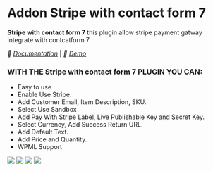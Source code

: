 <h1> Addon Stripe with contact form 7 </h1>


<strong>Stripe with contact form 7</strong>  this plugin allow stripe payment gatway integrate with contcatform 7


*🌟 [Documentation](https://www.plugin999.com/docs/stripe-with-contact-form-7/)* | *🌟 [Demo](https://plugin999.com/demo/paypal-stripe/stripe-with-contact-form-7/)*


<h3> WITH THE Stripe with contact form 7 PLUGIN YOU CAN: </h3>

* Easy to use
* Enable Use Stripe.
* Add Customer Email, Item Description, SKU.
* Select Use Sandbox
* Add Pay With Stripe Label, Live Publishable Key and Secret Key.
* Select Currency, Add Success Return URL.
* Add Default Text.
* Add Price and Quantity.
* WPML Support


<img src="https://ps.w.org/addon-stripe-with-contact-form-7/assets/screenshot-1.png?rev=2782647"/>
<img src="https://ps.w.org/addon-stripe-with-contact-form-7/assets/screenshot-2.png?rev=2782647"/>
<img src="https://ps.w.org/addon-stripe-with-contact-form-7/assets/screenshot-3.png?rev=2782647"/>
<img src="https://ps.w.org/addon-stripe-with-contact-form-7/assets/screenshot-4.png?rev=2782647"/>